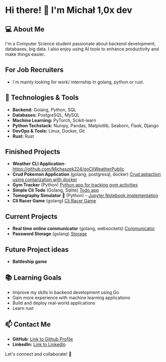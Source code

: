 # Hi there! 👋 I'm Michał 1,0x dev

## 💻 About Me
I'm a Computer Science student passionate about backend development, databases, big data. I also enjoy using AI tools to enhance productivity and make things easier.

## For Job Recruiters
- I`m mainly looking for work/ internship in golang, python or rust. 


## 🚀 Technologies & Tools
- **Backend:** Golang, Python, SQL
- **Databases:** PostgreSQL, MySQL
- **Machine Learning:** PyTorch, Scikit-learn
- **Python Techstack:** Numpy, Pandas, Matplotlib, Seaborn, Flask, Django
- **DevOps & Tools:** Linux, Docker, Git
- **Rust:** Rust

## Finished Projects
- **Weather CLI Application**- https://github.com/Michaszek224/goCliWeatherPublic
- **Crud Pokemon Application** (golang, postgresql, docker) [Crud apliaction using contarization with docker](https://github.com/Michaszek224/pokemonapp)
- **Gym Tracker** (Python) [Python app for tracking gym activities](https://github.com/Michaszek224/gymTracker)
- **Simple Cli Todo** (Golang, Sqlite) [Todo app](https://github.com/Michaszek224/cliGolangAppTodo)
- **Tomography Simulator** 🏥 (Python) – [Jupyter Notebook implementation](https://github.com/Michaszek224/informatykaWMedycynie/tree/main/tomograf)
- **Cli Racer Game** (golang) [Cli Racer Game](https://github.com/Michaszek224/racerCli)

## Current Projects
- **Real time online communicator** (golang, websockets) [Communicator](https://github.com/Michaszek224/realTimeCommunicator)
- **Password Storage** (golang) [Storage](https://github.com/Michaszek224/passwordStorage)

## Future Project ideas
- **Battleship game**


## 📚 Learning Goals
- Improve my skills in backend development using Go
- Gain more experience with machine learning applications
- Build and deploy real-world applications
- Learn rust

## 📫 Contact Me
- **GitHub:** [Link to Github Profile](https://github.com/Michaszek224)
- **LinkedIn:** [Link to LinkedIn](https://www.linkedin.com/in/michał-puńko224/)

Let's connect and collaborate! 🚀

